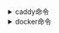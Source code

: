 <details>

<summary>caddy命令</summary>

停止
```
systemctl stop caddy
```
格式化
```
caddy fmt /etc/caddy/Caddyfile --overwrite
```
启动
```
systemctl start caddy
```
</details>


<details>

<summary>docker命令</summary>


```
安装
curl -fsSL https://get.docker.com -o get-docker.sh
sh get-docker.sh
查看
docker ps -a
停止
docker stop id
启动
docker start id

```

</details>
